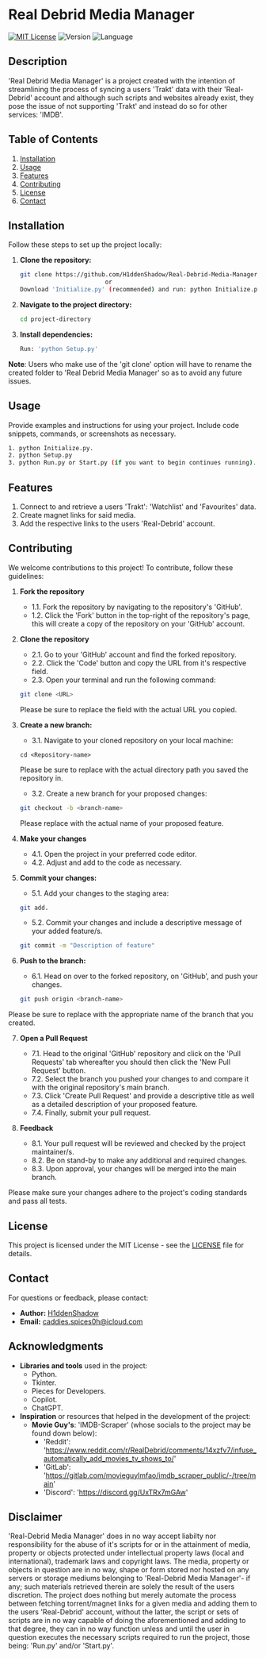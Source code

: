 # Real Debrid Media Manager
[![MIT License](https://img.shields.io/badge/license-MIT-green)](LICENSE) ![Version](https://img.shields.io/badge/version-1.0-blue) ![Language](https://img.shields.io/badge/language-Python-blue)
## Description

'Real Debrid Media Manager' is a project created with the intention of streamlining the process of syncing a users 'Trakt' data with their 'Real-Debrid' account and although such scripts and websites already exist, they pose the issue of not supporting 'Trakt' and instead do so for other services: 'IMDB'. 
## Table of Contents

1. [Installation](#installation)
2. [Usage](#usage)
3. [Features](#features)
4. [Contributing](#contributing)
5. [License](#license)
6. [Contact](#contact)
## Installation

Follow these steps to set up the project locally:

1. **Clone the repository:**

    ```bash
    git clone https://github.com/H1ddenShadow/Real-Debrid-Media-Manager.git
                            or
    Download 'Initialize.py' (recommended) and run: python Initialize.py.
     ```

2. **Navigate to the project directory:**

    ```bash
    cd project-directory
    ```

3. **Install dependencies:**

    ```bash
    Run: 'python Setup.py'
    ```
**Note**: Users who make use of the 'git clone' option will have to rename the created folder to 'Real Debrid Media Manager' so as to avoid any future issues.

## Usage

Provide examples and instructions for using your project. Include code snippets, commands, or screenshots as necessary.

```bash
1. python Initialize.py.
2. python Setup.py
3. python Run.py or Start.py (if you want to begin continues running).
```
## Features

1. Connect to and retrieve a users 'Trakt': 'Watchlist' and 'Favourites' data.
2. Create magnet links for said media.
3. Add the respective links to the users 'Real-Debrid' account.

## Contributing

We welcome contributions to this project! To contribute, follow these guidelines:

1. **Fork the repository**
   * 1.1. Fork the repository by navigating to the repository's 'GitHub'.
   * 1.2. Click the 'Fork' button in the top-right of the repository's page, this will create a copy of the repository on your 'GitHub' account.
2. **Clone the repository**
   * 2.1. Go to your 'GitHub' account and find the forked repository.
   * 2.2. Click the 'Code' button and copy the URL from it's respective field.
   * 2.3. Open your terminal and run the following command:

   ```bash
   git clone <URL>
   ```
   Please be sure to replace the **<URL>** field with the actual URL you copied.
3. **Create a new branch:**
   * 3.1. Navigate to your cloned repository on your local machine:
   
   ```
   cd <Repository-name>
   ```
   Please be sure to replace **<Repository-name>** with the actual directory path you saved the repository in.
   * 3.2. Create a new branch for your proposed changes:
   
    ```bash
    git checkout -b <branch-name>
    ```
    Please replace **<branch-name>** with the actual name of your proposed feature.

4. **Make your changes**
   * 4.1. Open the project in your preferred code editor.
   * 4.2. Adjust and add to the code as necessary.
5. **Commit your changes:**
   * 5.1. Add your changes to the staging area:
    ```bash
    git add.
    ```
   * 5.2. Commit your changes and include a descriptive message of your added feature/s.
    ```bash
    git commit -m "Description of feature"
    ```

6. **Push to the branch:**
   * 6.1. Head on over to the forked repository, on 'GitHub', and push your changes.
    ```bash
    git push origin <branch-name>
    ```
Please be sure to replace **<branch-name>** with the appropriate name of the branch that you created.

7. **Open a Pull Request**
   * 7.1. Head to the original 'GitHub' repository and click on the 'Pull Requests' tab whereafter you should then click the 'New Pull Request' button.
   * 7.2. Select the branch you pushed your changes to and compare it with the original repository's main branch.
   * 7.3. Click 'Create Pull Request' and provide a descriptive title as well as a detailed description of your proposed feature.
   * 7.4. Finally, submit your pull request.

8. **Feedback**
   * 8.1. Your pull request will be reviewed and checked by the project maintainer/s.
   * 8.2. Be on stand-by to make any additional and required changes.
   * 8.3. Upon approval, your changes will be merged into the main branch.
    
Please make sure your changes adhere to the project's coding standards and pass all tests.

## License

This project is licensed under the MIT License - see the [LICENSE](https://github.com/H1ddenShadow/Real-Debrid-Media-Manager/blob/main/LICENSE) file for details.

## Contact

For questions or feedback, please contact:

- **Author:** [H1ddenShadow](https://github.com/H1ddenShadow)
- **Email:** caddies.spices0h@icloud.com

## Acknowledgments

- **Libraries and tools** used in the project:
  * Python.
  * Tkinter.
  * Pieces for Developers.
  * Copilot.
  * ChatGPT.
- **Inspiration** or resources that helped in the development of the project:
  * **Movie Guy's**: 'IMDB-Scraper' (whose socials to the project may be found down below):
    * 'Reddit': 'https://www.reddit.com/r/RealDebrid/comments/14xzfv7/infuse_automatically_add_movies_tv_shows_to/'
    * 'GitLab': 'https://gitlab.com/movieguylmfao/imdb_scraper_public/-/tree/main'
    * 'Discord': 'https://discord.gg/UxTRx7mGAw'

## Disclaimer
'Real-Debrid Media Manager' does in no way accept liabilty nor responsibility for the abuse of it's scripts for or in the attainment of media, property or objects protected under intellectual property laws (local and international), trademark laws and copyright laws. The media, property or objects in question are in no way, shape or form stored nor hosted on any servers or storage mediums belonging to 'Real-Debrid Media Manager'- if any; such materials retrieved therein are solely the result of the users discretion. The project does nothing but merely automate the process between fetching torrent/magnet links for a given media and adding them to the users 'Real-Debrid' account, without the latter, the script or sets of scripts are in no way capable of doing the aforementioned and adding to that degree, they can in no way function unless and until the user in question executes the necessary scripts required to run the project, those being: 'Run.py' and/or 'Start.py'.
